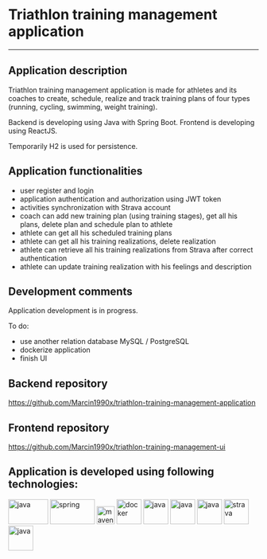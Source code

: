 # Triathlon training management application

<hr>

## Application description

Triathlon training management application is made for athletes and its coaches to create, schedule, realize and track training plans
of four types (running, cycling, swimming, weight training).

Backend is developing using Java with Spring Boot.
Frontend is developing using ReactJS.

Temporarily H2 is used for persistence.

## Application functionalities

- user register and login 
- application authentication and authorization using JWT token
- activities synchronization with Strava account
- coach can add new training plan (using training stages), get all his plans, delete plan and schedule plan to athlete
- athlete can get all his scheduled training plans
- athlete can get all his training realizations, delete realization
- athlete can retrieve all his training realizations from Strava after correct authentication
- athlete can update training realization with his feelings and description

## Development comments

Application development is in progress.

To do:
 - use another relation database MySQL / PostgreSQL
 - dockerize application
 - finish UI

## Backend repository
https://github.com/Marcin1990x/triathlon-training-management-application
## Frontend repository
https://github.com/Marcin1990x/triathlon-training-management-ui

## Application is developed using following technologies:
<p align="left">
    <img src="https://ultimateqa.com/wp-content/uploads/2020/12/Java-logo-icon-1.png" alt="java" width="80" height="50"/> 
    <img src="https://e4developer.com/wp-content/uploads/2018/01/spring-boot.png" alt="spring" width="90" height="50"/> 
    <img src="https://upload.wikimedia.org/wikipedia/commons/thumb/5/52/Apache_Maven_logo.svg/1280px-Apache_Maven_logo.svg.png" alt="maven" width="" height="36"/>
    <img src="https://cdn4.iconfinder.com/data/icons/logos-and-brands/512/97_Docker_logo_logos-512.png" alt="docker" width="" height="50"/>
    <img src="https://faq.o2switch.fr/_media/tuto-rapide/o2switch-deployer-react.js.png" alt="java" width="" height="50"/>
    <img src="https://jaki-jezyk-programowania.pl/img/technologies/javascript.png" alt="java" width="" height="50"/>
    <img src="https://junit.org/junit4/images/junit5-banner.png" alt="java" width="" height="50"/>
    <img src="https://encrypted-tbn0.gstatic.com/images?q=tbn:ANd9GcQqvMgiH1EtBx1yqq1YurzOCwZKPzHDotG_2A&usqp=CAU.jpg" alt="strava" width="" height="50"/>
    <img src="https://javadoc.io/static/org.mockito/mockito-core/1.9.5/org/mockito/logo.jpg" alt="java" width="" height="50"/>
</p>

